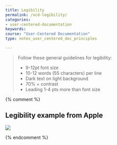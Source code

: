 ```yaml
---
title: Legibility
permalink: /ucd-legibility/
categories:
- user-centered-documentation
keywords:
course: "User-Centered Documentation"
type: notes_user_centered_doc_principles

---
```


> Follow these general guidelines for legibility:
>
> * 9-12pt font size
> * 10-12 words (55 characters) per line
> * Dark text on light background
> * 70% + contrast
> * Leading 1-4 pts more than font size

{% comment %}
## Legibility example from Apple

<a href="http://help.apple.com/iphone/10/#/iph3bf432fd"><img src="/user_centered_doc/media/rasters/applelegibility.png"/></a>

{% endcomment %}
